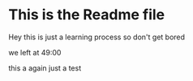 # This is the Readme file

Hey this is just a learning process so don't get bored

we left at 49:00

this a again just a test

